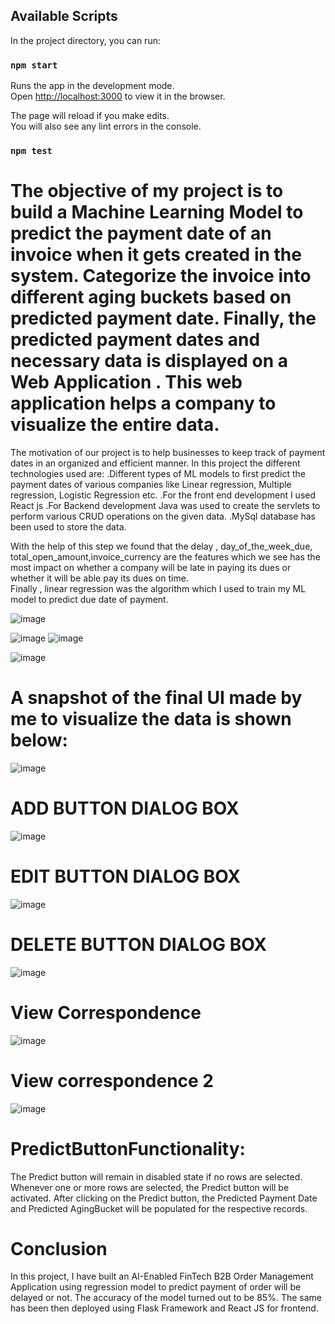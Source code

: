 

## Available Scripts

In the project directory, you can run:

### `npm start`

Runs the app in the development mode.\
Open [http://localhost:3000](http://localhost:3000) to view it in the browser.

The page will reload if you make edits.\
You will also see any lint errors in the console.

### `npm test`

# The objective of my project is to  build a Machine Learning Model to predict the payment date of an invoice when it gets created in the system. Categorize the invoice   into different aging buckets based on predicted payment date. Finally, the predicted payment dates and necessary data is displayed on a Web Application . This web   application helps a company to visualize the entire data.
The motivation of our project is to help businesses to keep track of payment dates in an organized and efficient manner.
In this project the different technologies used are:
   .Different types of ML models to first predict the payment dates of various companies like Linear regression, Multiple regression, Logistic Regression etc.
   .For the front end development I used React js 
   .For Backend development Java was used to create the servlets to perform various CRUD operations on the given data. 
   .MySql  database has been used to store the data.




With the help of this step we found that the delay , day_of_the_week_due, total_open_amount,invoice_currency are the  features which we see has the most impact on whether a company will be late in paying its dues or whether it will be able pay its dues on time.  
Finally , linear regression was the algorithm which I used to train my  ML model to predict due date of payment. 

![image](https://user-images.githubusercontent.com/63975935/120331837-d1644c80-c30b-11eb-92b5-fe92cbd775ae.png)

![image](https://user-images.githubusercontent.com/63975935/120331910-e04aff00-c30b-11eb-891b-f4100e65194f.png)   <html> </html> ![image](https://user-images.githubusercontent.com/63975935/120331966-eb059400-c30b-11eb-80d1-64ba4df58cc1.png)

![image](https://user-images.githubusercontent.com/63975935/120332415-594a5680-c30c-11eb-8d30-17f562bd2045.png)


# A snapshot of the final UI made by me to visualize the data is shown below:

![image](https://user-images.githubusercontent.com/63975935/120334373-3456e300-c30e-11eb-8964-4d7ad9a0fab6.png)

# ADD BUTTON DIALOG BOX
![image](https://user-images.githubusercontent.com/63975935/120333836-b7c40480-c30d-11eb-8717-f28308026546.png)

# EDIT BUTTON DIALOG BOX
![image](https://user-images.githubusercontent.com/63975935/120333789-abd84280-c30d-11eb-85e4-e67b74f6f4a9.png)

# DELETE BUTTON DIALOG BOX
![image](https://user-images.githubusercontent.com/63975935/120333724-9c58f980-c30d-11eb-9257-ee94ba4272c2.png)

# View Correspondence
![image](https://user-images.githubusercontent.com/63975935/120333678-8ea37400-c30d-11eb-8bae-fc314a2395e4.png)

# View correspondence 2
![image](https://user-images.githubusercontent.com/63975935/120333944-d32f0f80-c30d-11eb-90fb-9c7ba7a4746b.png)


# PredictButtonFunctionality:
The Predict button will remain in disabled state if no rows are selected.
Whenever one or more rows are selected, the Predict button will be activated.
After clicking on the Predict button, the Predicted Payment Date and Predicted AgingBucket will be populated for the respective records.

# Conclusion
In this project, I have built an AI-Enabled FinTech B2B Order Management Application using regression model to predict payment of order will be delayed or not. The accuracy of the model turned out to be 85%. The same has been then deployed using Flask Framework and React JS for frontend.




